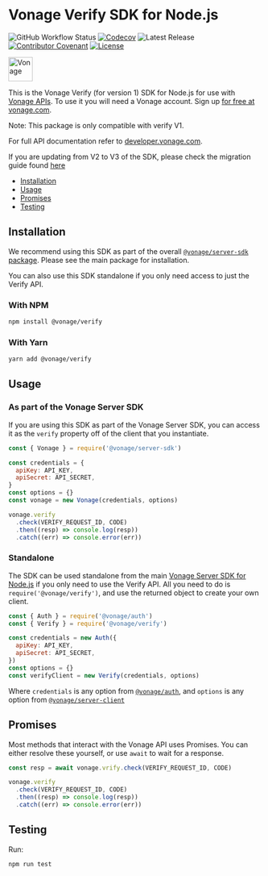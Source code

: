 # Vonage Verify SDK for Node.js

![GitHub Workflow Status](https://img.shields.io/github/actions/workflow/status/vonage/vonage-node-sdk/ci.yml?branch=3.x) [![Codecov](https://img.shields.io/codecov/c/github/vonage/vonage-node-sdk?label=Codecov&logo=codecov&style=flat-square)](https://codecov.io/gh/Vonage/vonage-server-sdk) ![Latest Release](https://img.shields.io/npm/v/@vonage/verify?label=%40vonage%2Fverify&style=flat-square) [![Contributor Covenant](https://img.shields.io/badge/Contributor%20Covenant-v2.0%20adopted-ff69b4.svg?style=flat-square)](../../CODE_OF_CONDUCT.md) [![License](https://img.shields.io/npm/l/@vonage/accounts?label=License&style=flat-square)][license]

<img src="https://developer.nexmo.com/images/logos/vbc-logo.svg" height="48px" alt="Vonage" />

This is the Vonage Verify (for version 1) SDK for Node.js for use with [Vonage APIs](https://www.vonage.com/). To use it you will need a Vonage account. Sign up [for free at vonage.com][signup].

Note: This package is only compatible with verify V1.

For full API documentation refer to [developer.vonage.com](https://developer.vonage.com/).

If you are updating from V2 to V3 of the SDK, please check the migration guide found [here](https://github.com/Vonage/vonage-node-sdk/blob/3.x/packages/verify/v2_TO_v3_MIGRATION_GUIDE.md)

-   [Installation](#installation)
-   [Usage](#usage)
-   [Promises](#promises)
-   [Testing](#testing)

## Installation

We recommend using this SDK as part of the overall [`@vonage/server-sdk` package](https://github.com/vonage/vonage-node-sdk). Please see the main package for installation.

You can also use this SDK standalone if you only need access to just the Verify API.

### With NPM

```bash
npm install @vonage/verify
```

### With Yarn

```bash
yarn add @vonage/verify
```

## Usage

### As part of the Vonage Server SDK

If you are using this SDK as part of the Vonage Server SDK, you can access it as the `verify` property off of the client that you instantiate.

```js
const { Vonage } = require('@vonage/server-sdk')

const credentials = {
  apiKey: API_KEY,
  apiSecret: API_SECRET,
}
const options = {}
const vonage = new Vonage(credentials, options)

vonage.verify
  .check(VERIFY_REQUEST_ID, CODE)
  .then((resp) => console.log(resp))
  .catch((err) => console.error(err))
```

### Standalone

The SDK can be used standalone from the main [Vonage Server SDK for Node.js](https://github.com/vonage/vonage-node-sdk) if you only need to use the Verify API. All you need to do is `require('@vonage/verify')`, and use the returned object to create your own client.

```js
const { Auth } = require('@vonage/auth')
const { Verify } = require('@vonage/verify')

const credentials = new Auth({
  apiKey: API_KEY,
  apiSecret: API_SECRET,
})
const options = {}
const verifyClient = new Verify(credentials, options)
```

Where `credentials` is any option from [`@vonage/auth`](https://github.com/Vonage/vonage-node-sdk/blob/3.x/packages/auth/README.md#options), and `options` is any option from [`@vonage/server-client`](https://github.com/Vonage/vonage-node-sdk/blob/3.x/packages/server-client/README.md#options)

## Promises

Most methods that interact with the Vonage API uses Promises. You can either resolve these yourself, or use `await` to wait for a response.

```js
const resp = await vonage.vrify.check(VERIFY_REQUEST_ID, CODE)

vonage.verify
  .check(VERIFY_REQUEST_ID, CODE)
  .then((resp) => console.log(resp))
  .catch((err) => console.error(err))
```

## Testing

Run:

```bash
npm run test
```

[signup]: https://dashboard.nexmo.com/sign-up?utm_source=DEV_REL&utm_medium=github&utm_campaign=node-server-sdk
[license]: ../../LICENSE.txt
